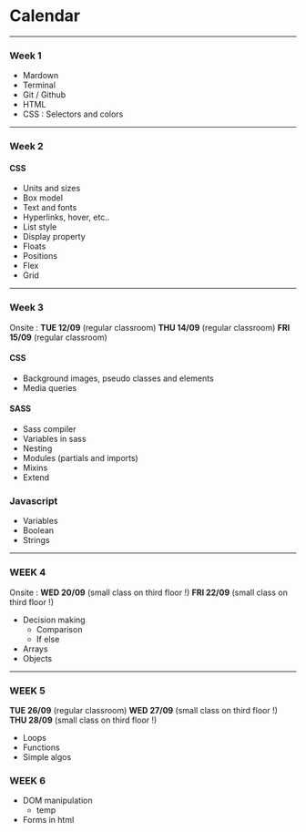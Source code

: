 # Calendar

---

### Week 1

- Mardown
- Terminal
- Git / Github
- HTML
- CSS : Selectors and colors

---

### Week 2

#### CSS

- Units and sizes
- Box model
- Text and fonts
- Hyperlinks, hover, etc..
- List style
- Display property
- Floats
- Positions
- Flex
- Grid

---

### Week 3

Onsite :
**TUE 12/09** (regular classroom)
**THU 14/09** (regular classroom)
**FRI 15/09** (regular classroom)

#### CSS

- Background images, pseudo classes and elements
- Media queries

#### SASS

- Sass compiler
- Variables in sass
- Nesting
- Modules (partials and imports)
- Mixins
- Extend

### Javascript

- Variables
- Boolean
- Strings

---

### WEEK 4

Onsite :
**WED 20/09** (small class on third floor !)
**FRI 22/09** (small class on third floor !)

- Decision making
  - Comparison
  - If else
- Arrays
- Objects

---

### WEEK 5

**TUE 26/09** (regular classroom)
**WED 27/09** (small class on third floor !)
**THU 28/09** (small class on third floor !)

- Loops
- Functions
- Simple algos

### WEEK 6

- DOM manipulation
  - temp
- Forms in html
